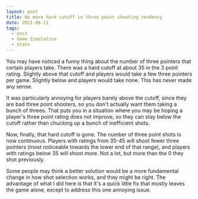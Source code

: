 ```yaml
---
layout: post
title: No more hard cutoff in three point shooting tendency
date: 2021-08-11
tags:
  - post
  - Game Simulation
  - Stats
---
```


You may have noticed a funny thing about the number of three pointers that certain players take. There was a hard cutoff at about 35 in the 3 point rating. Slightly above that cutoff and players would take a few three pointers per game. Slightly below and players would take none. This has never made any sense.

It was particularly annoying for players barely above the cutoff, since they are bad three point shooters, so you don't actually want them taking a bunch of threes. That puts you in a situation where you may be hoping a player's three point rating does not improve, so they can stay below the cutoff rather than chucking up a bunch of inefficient shots.

Now, finally, that hard cutoff is gone. The number of three point shots is now continuous. Players with ratings from 35-45 will shoot fewer three pointers (most noticeable towards the lower end of that range), and players with ratings below 35 will shoot more. Not a lot, but more than the 0 they shot previously.

Some people may think a better solution would be a more fundamental change in how shot selection works, and they might be right. The advantage of what I did here is that it's a quick little fix that mostly leaves the game alone, except to address this one annoying issue.
